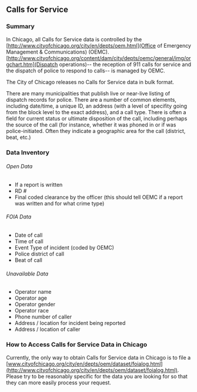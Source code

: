 ## Calls for Service

### Summary

In Chicago, all Calls for Service data is controlled by the [http://www.cityofchicago.org/city/en/depts/oem.html](Office of Emergency Management & Communications) (OEMC). [http://www.cityofchicago.org/content/dam/city/depts/oemc/general/img/orgchart.htm](Dispatch operations)-- the reception of 911 calls for service and the dispatch of police to respond to calls-- is managed by OEMC.

The City of Chicago releases no Calls for Service data in bulk format. 

There are many municipalities that publish live or near-live listing of dispatch records for police. There are a number of common elements, including date/time, a unique ID, an address (with a level of specifity going from the block level to the exact address), and a call type. There is often a field for current status or ultimate disposition of the call, including perhaps the source of the call (for instance, whether it was phoned in or if was police-initiated. Often they indicate a geographic area for the call (district, beat, etc.)

### Data Inventory
###### Open Data
* <span class="available">              If a report is written
* <span class="available">              RD #
* <span class="available">              Final coded clearance by the officer (this should tell OEMC if a report was written and for what crime type)

###### FOIA Data
* <span class="foiable">                Date of call
* <span class="foiable">                Time of call
* <span class="foiable">                Event Type of incident (coded by OEMC)
* <span class="foiable">                Police district of call
* <span class="foiable">                Beat of call

###### Unavailable Data
* <span class="unavailable">            Operator name
* <span class="unavailable">            Operator age
* <span class="unavailable">            Operator gender
* <span class="unavailable">            Operator race
* <span class="unavailable">            Phone number of caller
* <span class="unavailable">            Address / location for incident being reported
* <span class="unavailable">            Address / location of caller

### How to Access Calls for Service Data in Chicago 
Currently, the only way to obtain Calls for Service data in Chicago is to file a [www.cityofchicago.org/city/en/depts/oem/dataset/foialog.html](http://www.cityofchicago.org/city/en/depts/oem/dataset/foialog.html). Please try to be reasonably specific for the data you are looking for so that they can more easily process your request.   
